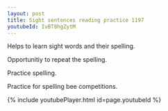 ```yaml
---
layout: post
title: Sight sentences reading practice 1197
youtubeId: IvBT8hgZytM
---
```

 
 
Helps to learn sight words and their spelling.

Opportunitiy to repeat the spelling. 

Practice spelling. 
 
Practice for spelling bee competitions. 
 
{% include youtubePlayer.html id=page.youtubeId %}
 
 
